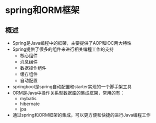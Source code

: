 # spring和ORM框架

## 概述

- Spring是Java编程中的框架，主要提供了AOP和IOC两大特性
- Spring提供了很多的组件来进行相关编程工作的支持
    - 核心组件
    - 消息组件
    - 数据操作组件
    - 缓存组件
    - 自动配置
- springboot是spring自动配置和starter实现的一个脚手架工具
- ORM是Java中操作关系型数据库的集成框架，常用的有：
    - mybatis
    - hibernate
    - jpa
- 通过spring和ORM框架的集成，可以更方便和快捷的进行Java编程工作
